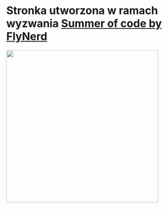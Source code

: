 # Stronka utworzona w ramach wyzwania [Summer of code by FlyNerd](https://www.flynerd.pl/2023/06/wakacyjne-wyzwanie-summer-of-code.html)

<img src="https://github.com/MartaSeidler/summer_of_code/assets/124307153/5f827d42-b5c0-497d-b547-b4e485ecdf03" width="400">
